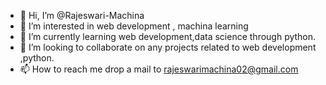- 👋 Hi, I’m @Rajeswari-Machina
- 👀 I’m interested in web development , machina learning
- 🌱 I’m currently learning web development,data science through python.
- 💞️ I’m looking to collaborate on any projects related to web development ,python.
- 📫 How to reach me drop a mail to rajeswarimachina02@gmail.com

<!---
Rajeswari-Machina/Rajeswari-Machina is a ✨ special ✨ repository because its `README.md` (this file) appears on your GitHub profile.
You can click the Preview link to take a look at your changes.
--->
